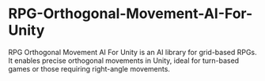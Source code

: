 # RPG-Orthogonal-Movement-AI-For-Unity
RPG Orthogonal Movement AI For Unity is an AI library for grid-based RPGs. It enables precise orthogonal movements in Unity, ideal for turn-based games or those requiring right-angle movements.
